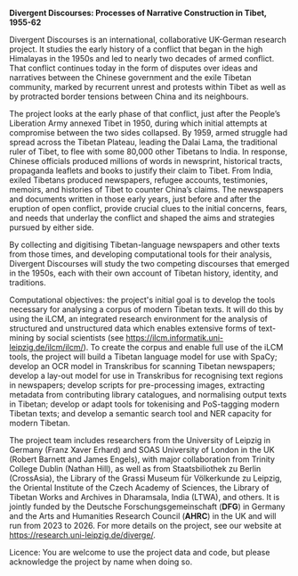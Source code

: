 **Divergent Discourses: Processes of Narrative Construction in Tibet, 1955-62**

Divergent Discourses is an international, collaborative UK-German research project. It studies the early history of a conflict that began in the high Himalayas in the 1950s and led to nearly two decades of armed conflict. That conflict continues today in the form of disputes over ideas and narratives between the Chinese government and the exile Tibetan community, marked by recurrent unrest and protests within Tibet as well as by protracted border tensions between China and its neighbours.

The project looks at the early phase of that conflict, just after the People’s Liberation Army annexed Tibet in 1950, during which initial attempts at compromise between the two sides collapsed. By 1959, armed struggle had spread across the Tibetan Plateau, leading the Dalai Lama, the traditional ruler of Tibet, to flee with some 80,000 other Tibetans to India. In response, Chinese officials produced millions of words in newsprint, historical tracts, propaganda leaflets and books to justify their claim to Tibet. From India, exiled Tibetans produced newspapers, refugee accounts, testimonies, memoirs, and histories of Tibet to counter China’s claims. The newspapers and documents written in those early years, just before and after the eruption of open conflict, provide crucial clues to the initial concerns, fears, and needs that underlay the conflict and shaped the aims and strategies pursued by either side.  

By collecting and digitising Tibetan-language newspapers and other texts from those times, and developing computational tools for their analysis, Divergent Discourses will study the two competing discourses that emerged in the 1950s, each with their own account of Tibetan history, identity, and traditions.

Computational objectives: the project's initial goal is to develop the tools necessary for analysing a corpus of modern Tibetan texts. It will do this by using the iLCM, an integrated research environment for the analysis of structured and unstructured data which enables extensive forms of text-mining  by social scientists (see https://ilcm.informatik.uni-leipzig.de/ilcm/ilcm/). To create the corpus and enable full use of the iLCM tools, the project will build a Tibetan language model for use with SpaCy; develop an OCR model in Transkribus for scanning Tibetan newspapers; develop a lay-out model for use in Transkribus for recognising text regions in newspapers; develop scripts for pre-processing images, extracting metadata from contributing library catalogues, and normalising output texts in Tibetan;  develop or adapt tools for tokenising and PoS-tagging modern Tibetan texts; and develop a semantic search tool and NER capacity for modern Tibetan.

The project team includes researchers from the University of Leipzig in Germany (Franz Xaver Erhard) and SOAS University of London in the UK (Robert Barnett and James Engels), with major collaboration from Trinity College Dublin (Nathan Hill), as well as from Staatsbiliothek zu Berlin (CrossAsia), the Library of the Grassi Museum für Völkerkunde zu Leipzig, the Oriental Institute of the Czech Academy of Sciences, the Library of Tibetan Works and Archives in Dharamsala, India (LTWA), and others. It is jointly funded by the Deutsche Forschungsgemeinschaft (**DFG**) in Germany and the Arts and Humanities Research Council (**AHRC**) in the UK and will run from 2023 to 2026. For more details on the project, see our website at https://research.uni-leipzig.de/diverge/.

Licence: You are welcome to use the project data and code, but please acknowledge the project by name when doing so.  
 
